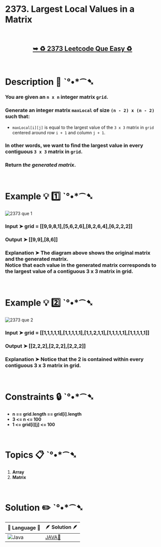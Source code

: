 # 2373. Largest Local Values in a Matrix

</br>

<h2 align="center"> 

<a href="https://leetcode.com/problems/largest-local-values-in-a-matrix/description/?envType=daily-question&envId=2024-05-12"><strong>➥ ♻️ 2373 Leetcode Que  Easy ♻️ </strong></a>
</h2>

</br>

# Description 📜 ˋ°•*⁀➷

### You are given an `n x n` integer matrix `grid`.

### Generate an integer matrix `maxLocal` of size `(n - 2) x (n - 2)` such that:

- `maxLocal[i][j]` is equal to the largest value of the `3 x 3` matrix in `grid` centered around row `i + 1` and column `j + 1`.

### In other words, we want to find the largest value in every contiguous `3 x 3` matrix in `grid`.

### Return *the generated matrix*.



</br>

# Example 💡 1️⃣ ˋ°•*⁀➷

![2373 que 1](https://github.com/Prakhar-002/Prakhar-002/assets/136890202/55f4bfa5-4255-4c7d-9d85-e225f58d5b2f)

  ### Input  ➤ grid = [[9,9,8,1],[5,6,2,6],[8,2,6,4],[6,2,2,2]]

  ### Output  ➤  [[9,9],[8,6]]

  ### Explanation  ➤ The diagram above shows the original matrix and the generated matrix. </br> Notice that each value in the generated matrix corresponds to the largest value of a contiguous 3 x 3 matrix in grid.

</br>

# Example 💡 2️⃣ ˋ°•*⁀➷

![2373 que 2](https://github.com/Prakhar-002/Prakhar-002/assets/136890202/aa0c211c-2e39-4269-9bb5-964f215b2c0e)

  ### Input ➤  grid = [[1,1,1,1,1],[1,1,1,1,1],[1,1,2,1,1],[1,1,1,1,1],[1,1,1,1,1]]

  ### Output  ➤ [[2,2,2],[2,2,2],[2,2,2]]

  ### Explanation ➤  Notice that the 2 is contained within every contiguous 3 x 3 matrix in grid.


</br>

# Constraints 🔒 ˋ°•*⁀➷

- **n == grid.length == grid[i].length**
- **3 <= n <= 100**
- **1 <= grid[i][j] <= 100**

</br>

# Topics 📋 ˋ°•*⁀➷

1. **Array**
2. **Matrix**


</br>

# Solution ✏️ ˋ°•*⁀➷

| 📒 Language 📒  | 🪶 Solution 🪶 |
| ------------- | ------------- |
|  ![Java](https://img.shields.io/badge/java-%23ED8B00.svg?style=for-the-badge&logo=openjdk&logoColor=white)  | [JAVA🍁](https://github.com/Prakhar-002/LEETCODE/blob/main/%F0%9F%93%9C%20Daily%20Challange%20%F0%9F%92%A1/05%20May%20%F0%9F%8C%88%202024/12%20-%2005%20-%202024%20---%202373.%20Largest%20Local%20Values%20in%20a%20Matrix%20%F0%9F%8D%81/%F0%9F%8D%81JAVA_2373_LargestLocalValuesInAMatrix.java) |